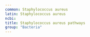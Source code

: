 ```yaml
---
common: Staphylococcus aureus
latin: Staphylococcus aureus
ncbi: 
title: Staphylococcus aureus pathways
group: "Bacteria"
---
```


